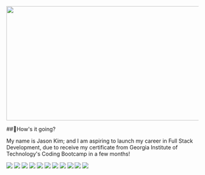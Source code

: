 <p align="center">
  <a href="https://jsonkimify.tech"><img width="800" height="300" src="https://i.ibb.co/L5p4G7j/profile-Banner.png"></a>
</p>

##👋How's it going?

My name is Jason Kim; and I am aspiring to launch my career in Full Stack Development, due to receive my certificate from Georgia Institute of Technology's Coding Bootcamp in a few months!

![](https://img.shields.io/badge/JavaScript-informational?style=flat&logo=<LOGO_NAME>&logoColor=white&color=2bbc8a)
![](https://img.shields.io/badge/Code-HTML5-informational?style=flat&logo=<LOGO_NAME>&logoColor=white&color=2bbc8a)
![](https://img.shields.io/badge/Code-CSS3-informational?style=flat&logo=<LOGO_NAME>&logoColor=white&color=2bbc8a)
![](https://img.shields.io/badge/Code-Node.js-informational?style=flat&logo=<LOGO_NAME>&logoColor=white&color=2bbc8a)
![](https://img.shields.io/badge/Code-NPM-informational?style=flat&logo=<LOGO_NAME>&logoColor=white&color=2bbc8a)
![](https://img.shields.io/badge/Code-Express-informational?style=flat&logo=<LOGO_NAME>&logoColor=white&color=2bbc8a)
![](https://img.shields.io/badge/Code-MySQL-informational?style=flat&logo=<LOGO_NAME>&logoColor=white&color=2bbc8a)
![](https://img.shields.io/badge/Code-Workbench-informational?style=flat&logo=<LOGO_NAME>&logoColor=white&color=2bbc8a)
![](https://img.shields.io/badge/Code-Postman-informational?style=flat&logo=<LOGO_NAME>&logoColor=white&color=2bbc8a)
![](https://img.shields.io/badge/Code-Git-informational?style=flat&logo=<LOGO_NAME>&logoColor=white&color=2bbc8a)
![](https://img.shields.io/badge/Code-VSC-informational?style=flat&logo=<LOGO_NAME>&logoColor=white&color=2bbc8a)

<!--
**eccentricality/eccentricality** is a ✨ _special_ ✨ repository because its `README.md` (this file) appears on your GitHub profile.

Here are some ideas to get you started:

- 🔭 I’m currently working on ...
- 🌱 I’m currently learning ...
- 👯 I’m looking to collaborate on ...
- 🤔 I’m looking for help with ...
- 💬 Ask me about ...
- 📫 How to reach me: ...
- 😄 Pronouns: ...
- ⚡ Fun fact: ...
-->
